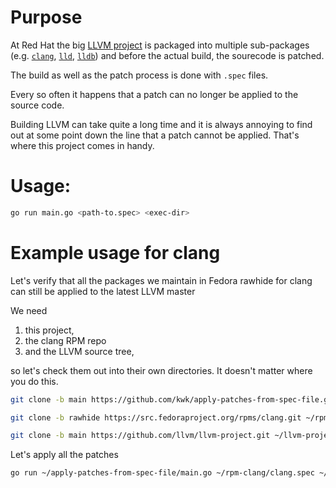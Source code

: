 # Purpose

At Red Hat the big [LLVM project](https://github.com/llvm/llvm-project) is packaged into multiple sub-packages (e.g. [`clang`](https://src.fedoraproject.org/rpms/clang.git), [`lld`](https://src.fedoraproject.org/rpms/lld.git), [`lldb`](https://src.fedoraproject.org/rpms/lldb.git)) and before the actual build, the sourecode is patched.

The build as well as the patch process is done with `.spec` files.

Every so often it happens that a patch can no longer be applied to the source code.

Building LLVM can take quite a long time and it is always annoying to find out at some point down the line that a patch cannot be applied. That's where this project comes in handy.

# Usage:

```bash
go run main.go <path-to.spec> <exec-dir>
```

# Example usage for clang

Let's verify that all the packages we maintain in Fedora rawhide for clang can still be applied to the latest LLVM master

We need

1. this project,
1. the clang RPM repo
1. and the LLVM source tree,

so let's check them out into their own directories. It doesn't matter where you do this.

```bash
git clone -b main https://github.com/kwk/apply-patches-from-spec-file.git ~/apply-patches-from-spec-file

git clone -b rawhide https://src.fedoraproject.org/rpms/clang.git ~/rpm-clang

git clone -b main https://github.com/llvm/llvm-project.git ~/llvm-project
```

Let's apply all the patches

```bash
go run ~/apply-patches-from-spec-file/main.go ~/rpm-clang/clang.spec ~/llvm-project/clang
```



